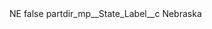 <?xml version="1.0" encoding="UTF-8"?>
<CustomMetadata xmlns="http://soap.sforce.com/2006/04/metadata" xmlns:xsi="http://www.w3.org/2001/XMLSchema-instance" xmlns:xsd="http://www.w3.org/2001/XMLSchema">
    <label>NE</label>
    <protected>false</protected>
    <values>
        <field>partdir_mp__State_Label__c</field>
        <value xsi:type="xsd:string">Nebraska</value>
    </values>
</CustomMetadata>
